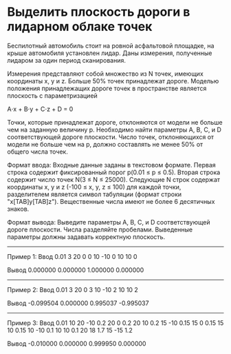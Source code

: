 # Выделить плоскость дороги в лидарном облаке точек

Беспилотный автомобиль стоит на ровной асфальтовой площадке, на крыше автомобиля установлен лидар. Даны измерения, полученные лидаром за один период сканирования.

Измерения представляют собой множество из N точек, имеющих координаты x, y и z. Больше 50% точек принадлежат дороге. Моделью положения принадлежащих дороге точек в пространстве является плоскость с параметризацией

A⋅x + B⋅y + C⋅z + D = 0

Точки, которые принадлежат дороге, отклоняются от модели не больше чем на заданную величину p.
Необходимо найти параметры A, B, C, и D соответствующей дороге плоскости. Число точек, отклоняющихся от модели не больше чем на p, должно составлять не менее 50% от общего числа точек.

Формат ввода:
Входные данные заданы в текстовом формате. Первая строка содержит фиксированный порог 
p(0.01 ≤ p ≤ 0.5). Вторая строка содержит число точек N(3 ≤ N ≤ 25000). Следующие N строк содержат координаты x, y и z (-100 ≤ x, y, z ≤ 100) для каждой точки, разделителем является символ табуляции (формат строки "x[TAB]y[TAB]z"). Вещественные числа имеют не более 6 десятичных знаков.

Формат вывода:
Выведите параметры A, B, C, и D соответствующей дороге плоскости. Числа разделяйте пробелами. Выведенные параметры должны задавать корректную плоскость.

---
Пример 1:
Ввод
0.01
3
20	0	0
10	-10	0
10	10	0

Вывод 0.000000 0.000000 1.000000 0.000000

---
Пример 2:
Ввод
0.01
3
20	0	3
10	-10	2
10	10	2

Вывод -0.099504 0.000000 0.995037 -0.995037

---
Пример 3:
Ввод
0.01
10
20	-10	0.2
20	0	0.2
20	10	0.2
15	-10	0.15
15	0	0.15
15	10	0.15
10	-10	0.1
10	10	0.1
20	18	1.7
15	-15	1.2

Вывод -0.010000 0.000000 0.999950 0.000000